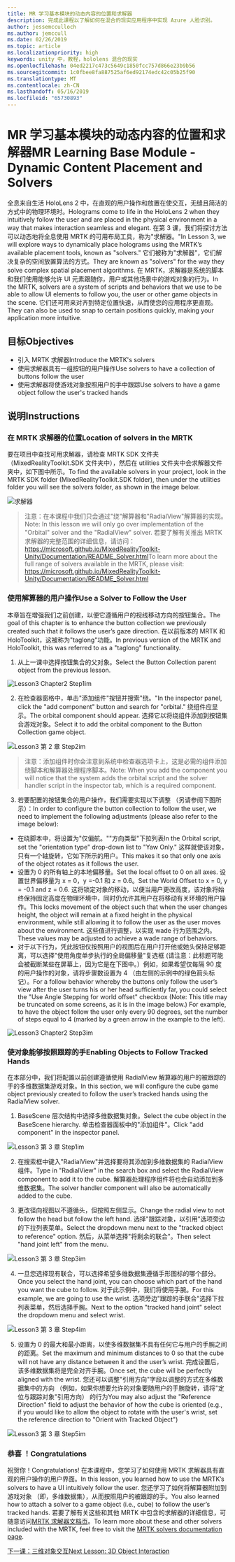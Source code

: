 ```yaml
---
title: MR 学习基本模块的动态内容的位置和求解器
description: 完成此课程以了解如何在混合的现实应用程序中实现 Azure 人脸识别。
author: jessemcculloch
ms.author: jemccull
ms.date: 02/26/2019
ms.topic: article
ms.localizationpriority: high
keywords: unity 中，教程，hololens 混合的现实
ms.openlocfilehash: 04ed2217c473c5649c1850fcc757d866e23b9b56
ms.sourcegitcommit: 1c0fbee8fa887525af6ed92174edc42c05b25f90
ms.translationtype: MT
ms.contentlocale: zh-CN
ms.lasthandoff: 05/16/2019
ms.locfileid: "65730893"
---
```

# <a name="mr-learning-base-module---dynamic-content-placement-and-solvers"></a><span data-ttu-id="ac970-104">MR 学习基本模块的动态内容的位置和求解器</span><span class="sxs-lookup"><span data-stu-id="ac970-104">MR Learning Base Module - Dynamic Content Placement and Solvers</span></span>

<span data-ttu-id="ac970-105">全息来自生活 HoloLens 2 中，在直观的用户操作和放置在使交互，无缝且简洁的方式中的物理环境时。</span><span class="sxs-lookup"><span data-stu-id="ac970-105">Holograms come to life in the HoloLens 2 when they intuitively follow the user and are placed in the physical environment in a way that makes interaction seamless and elegant.</span></span> <span data-ttu-id="ac970-106">在第 3 课，我们将探讨方法可以动态地将全息使用 MRTK 的可用布局工具，称为"求解器。"</span><span class="sxs-lookup"><span data-stu-id="ac970-106">In Lesson 3, we will explore ways to dynamically place holograms using the MRTK’s available placement tools, known as "solvers."</span></span> <span data-ttu-id="ac970-107">它们被称为"求解器"，它们解决复杂的空间放置算法的方式。</span><span class="sxs-lookup"><span data-stu-id="ac970-107">They are known as "solvers" for the way they solve complex spatial placement algorithms.</span></span> <span data-ttu-id="ac970-108">在 MRTK，求解器是系统的脚本和我们使用能够允许 UI 元素跟随你，用户或其他场景中的游戏对象的行为。</span><span class="sxs-lookup"><span data-stu-id="ac970-108">In the MRTK, solvers are a system of scripts and behaviors that we use to be able to allow UI elements to follow you, the user or other game objects in the scene.</span></span> <span data-ttu-id="ac970-109">它们还可用来对齐到特定位置快速，从而使您的应用程序更直观。</span><span class="sxs-lookup"><span data-stu-id="ac970-109">They can also be used to snap to certain positions quickly, making your application more intuitive.</span></span> 

## <a name="objectives"></a><span data-ttu-id="ac970-110">目标</span><span class="sxs-lookup"><span data-stu-id="ac970-110">Objectives</span></span>

* <span data-ttu-id="ac970-111">引入 MRTK 求解器</span><span class="sxs-lookup"><span data-stu-id="ac970-111">Introduce the MRTK's solvers</span></span>
* <span data-ttu-id="ac970-112">使用求解器具有一组按钮的用户操作</span><span class="sxs-lookup"><span data-stu-id="ac970-112">Use solvers to have a collection of buttons follow the user</span></span>
* <span data-ttu-id="ac970-113">使用求解器将使游戏对象按照用户的手中跟踪</span><span class="sxs-lookup"><span data-stu-id="ac970-113">Use solvers to have a game object follow the user's tracked hands</span></span>

## <a name="instructions"></a><span data-ttu-id="ac970-114">说明</span><span class="sxs-lookup"><span data-stu-id="ac970-114">Instructions</span></span>

### <a name="location-of-solvers-in-the-mrtk"></a><span data-ttu-id="ac970-115">在 MRTK 求解器的位置</span><span class="sxs-lookup"><span data-stu-id="ac970-115">Location of solvers in the MRTK</span></span>
 <span data-ttu-id="ac970-116">要在项目中查找可用求解器，请检查 MRTK SDK 文件夹 （MixedRealityToolkit.SDK 文件夹中），然后在 utilities 文件夹中会求解器文件夹中，如下图中所示。</span><span class="sxs-lookup"><span data-stu-id="ac970-116">To find the available solvers in your project, look in the MRTK SDK folder (MixedRealityToolkit.SDK folder), then under the utilities folder you will see the solvers folder, as shown in the image below.</span></span>

![求解器](images/lesson3_chapter1_step1im.PNG)

><span data-ttu-id="ac970-118">注意：在本课程中我们只会通过"绕"解算器和"RadialView"解算器的实现。</span><span class="sxs-lookup"><span data-stu-id="ac970-118">Note: In this lesson we will only go over implementation of the "Orbital" solver and the "RadialView" solver.</span></span> <span data-ttu-id="ac970-119">若要了解有关推出 MRTK 求解器的完整范围的详细信息，请访问： https://microsoft.github.io/MixedRealityToolkit-Unity/Documentation/README_Solver.html</span><span class="sxs-lookup"><span data-stu-id="ac970-119">To learn more about the full range of solvers available in the MRTK, please visit: https://microsoft.github.io/MixedRealityToolkit-Unity/Documentation/README_Solver.html</span></span>

### <a name="use-a-solver-to-follow-the-user"></a><span data-ttu-id="ac970-120">使用解算器的用户操作</span><span class="sxs-lookup"><span data-stu-id="ac970-120">Use a Solver to Follow the User</span></span>
<span data-ttu-id="ac970-121">本章旨在增强我们之前创建，以便它遵循用户的视线移动方向的按钮集合。</span><span class="sxs-lookup"><span data-stu-id="ac970-121">The goal of this chapter is to enhance the button collection we previously created such that it follows the user’s gaze direction.</span></span> <span data-ttu-id="ac970-122">在以前版本的 MRTK 和 HoloToolkit，这被称为"taglong"功能。</span><span class="sxs-lookup"><span data-stu-id="ac970-122">In previous version of the MRTK and HoloToolkit, this was referred to as a "taglong" functionality.</span></span>

1. <span data-ttu-id="ac970-123">从上一课中选择按钮集合的父对象。</span><span class="sxs-lookup"><span data-stu-id="ac970-123">Select the Button Collection parent object from the previous lesson.</span></span>

![Lesson3 Chapter2 Step1im](images/Lesson3_chapter2_step1im.PNG)

2. <span data-ttu-id="ac970-125">在检查器窗格中，单击"添加组件"按钮并搜索"绕。"</span><span class="sxs-lookup"><span data-stu-id="ac970-125">In the inspector panel, click the "add component" button and search for "orbital."</span></span> <span data-ttu-id="ac970-126">绕组件应显示。</span><span class="sxs-lookup"><span data-stu-id="ac970-126">The orbital component should appear.</span></span> <span data-ttu-id="ac970-127">选择它以将绕组件添加到按钮集合游戏对象。</span><span class="sxs-lookup"><span data-stu-id="ac970-127">Select it to add the orbital component to the Button Collection game object.</span></span>

![Lesson3 第 2 章 Step2im](images/Lesson3_Chapter2_step2im.PNG)

><span data-ttu-id="ac970-129">注意：添加组件时你会注意到系统中检查器选项卡上，这是必需的组件添加绕脚本和解算器处理程序脚本。</span><span class="sxs-lookup"><span data-stu-id="ac970-129">Note: When you add the component you will notice that the system adds the orbital script and the solver handler script in the inspector tab, which is a required component.</span></span> 

3. <span data-ttu-id="ac970-130">若要配置的按钮集合的用户操作，我们需要实现以下调整 （另请参阅下图所示）：</span><span class="sxs-lookup"><span data-stu-id="ac970-130">In order to configure the button collection to follow the user, we need to implement the following adjustments (please also refer to the image below):</span></span>
- <span data-ttu-id="ac970-131">在绕脚本中，将设置为"仅偏航。""方向类型"下拉列表</span><span class="sxs-lookup"><span data-stu-id="ac970-131">In the Orbital script, set the "orientation type" drop-down list to "Yaw Only."</span></span> <span data-ttu-id="ac970-132">这样就使该对象，只有一个轴旋转，它如下所示的用户。</span><span class="sxs-lookup"><span data-stu-id="ac970-132">This makes it so that only one axis of the object rotates as it follows the user.</span></span>
- <span data-ttu-id="ac970-133">设置为 0 的所有轴上的本地偏移量。</span><span class="sxs-lookup"><span data-stu-id="ac970-133">Set the local offset to 0 on all axes.</span></span> <span data-ttu-id="ac970-134">设置世界偏移量为 x = 0，y =-0.1 和 z = 0.6。</span><span class="sxs-lookup"><span data-stu-id="ac970-134">Set the World Offset to x = 0, y = -0.1 and z = 0.6.</span></span> <span data-ttu-id="ac970-135">这将锁定对象的移动，以便当用户更改高度，该对象将始终保持固定高度在物理环境中，同时仍允许其用户在将移动有关环境的用户操作。</span><span class="sxs-lookup"><span data-stu-id="ac970-135">This locks movement of the object such that when the user changes height, the object will remain at a fixed height in the physical environment, while still allowing it to follow the user as the user moves about the environment.</span></span> <span data-ttu-id="ac970-136">这些值进行调整，以实现 wade 行为范围之内。</span><span class="sxs-lookup"><span data-stu-id="ac970-136">These values may be adjusted to achieve a wade range of behaviors.</span></span>
- <span data-ttu-id="ac970-137">对于以下行为，凭此按钮仅按照用户的视图后在用户打开他或她头保持足够距离，可以选择"使用角度单步执行的全局偏移量"复选框 (请注意：此标题可能会被截断某些在屏幕上，因为它是在下图中。）例如，如果希望仅每隔 90 度的用户操作的对象，请将步骤数设置为 4 （由左侧的示例中的绿色箭头标记）。</span><span class="sxs-lookup"><span data-stu-id="ac970-137">For a follow behavior whereby the buttons only follow the user’s view after the user turns his or her head sufficiently far, you could select the "Use Angle Stepping for world offset" checkbox (Note: This title may be truncated on some screens, as it is in the image below.) For example, to have the object follow the user only every 90 degrees, set the number of steps equal to 4 (marked by a green arrow in the example to the left).</span></span> 

![Lesson3 Chapter2 Step3im](images/Lesson3_chapter2_step3im.PNG)

### <a name="enabling-objects-to-follow-tracked-hands"></a><span data-ttu-id="ac970-139">使对象能够按照跟踪的手</span><span class="sxs-lookup"><span data-stu-id="ac970-139">Enabling Objects to Follow Tracked Hands</span></span>

<span data-ttu-id="ac970-140">在本部分中，我们将配置以前创建遵循使用 RadialView 解算器的用户的被跟踪的手的多维数据集游戏对象。</span><span class="sxs-lookup"><span data-stu-id="ac970-140">In this section, we will configure the cube game object previously created to follow the user’s tracked hands using the RadialView solver.</span></span>

1. <span data-ttu-id="ac970-141">BaseScene 层次结构中选择多维数据集对象。</span><span class="sxs-lookup"><span data-stu-id="ac970-141">Select the cube object in the BaseScene hierarchy.</span></span> <span data-ttu-id="ac970-142">单击检查器面板中的"添加组件"。</span><span class="sxs-lookup"><span data-stu-id="ac970-142">Click "add component" in the inspector panel.</span></span> 

![Lesson3 第 3 章 Step1im](images/Lesson3_Chapter3_step1im.PNG)

2. <span data-ttu-id="ac970-144">在搜索框中键入"RadialView"并选择要将其添加到多维数据集的 RadialView 组件。</span><span class="sxs-lookup"><span data-stu-id="ac970-144">Type in "RadialView" in the search box and select the RadialView component to add it to the cube.</span></span> <span data-ttu-id="ac970-145">解算器处理程序组件将也会自动添加到多维数据集。</span><span class="sxs-lookup"><span data-stu-id="ac970-145">The solver handler component will also be automatically added to the cube.</span></span>

3. <span data-ttu-id="ac970-146">更改径向视图以不遵循头，但按照左侧显示。</span><span class="sxs-lookup"><span data-stu-id="ac970-146">Change the radial view to not follow the head but follow the left hand.</span></span> <span data-ttu-id="ac970-147">选择"跟踪对象，以引用"选项旁边的下拉列表菜单。</span><span class="sxs-lookup"><span data-stu-id="ac970-147">Select the dropdown menu next to the "tracked object to reference" option.</span></span> <span data-ttu-id="ac970-148">然后，从菜单选择"将剩余的联合"。</span><span class="sxs-lookup"><span data-stu-id="ac970-148">Then select "hand joint left" from the menu.</span></span>

![Lesson3 第 3 章 Step3im](images/Lesson3_chapter3_step3im.PNG)

4. <span data-ttu-id="ac970-150">一旦您选择现有联合，可以选择希望多维数据集遵循手形图标的哪个部分。</span><span class="sxs-lookup"><span data-stu-id="ac970-150">Once you select the hand joint, you can choose which part of the hand you want the cube to follow.</span></span> <span data-ttu-id="ac970-151">对于此示例中，我们将使用手腕。</span><span class="sxs-lookup"><span data-stu-id="ac970-151">For this example, we are going to use the wrist.</span></span> <span data-ttu-id="ac970-152">选项旁边"跟踪的手联合"选择下拉列表菜单，然后选择手腕。</span><span class="sxs-lookup"><span data-stu-id="ac970-152">Next to the option "tracked hand joint" select the dropdown menu and select wrist.</span></span> 

![Lesson3 第 3 章 Step4im](images/Lesson3_chapter3_step4im.PNG)

5. <span data-ttu-id="ac970-154">设置为 0 的最大和最小距离，以使多维数据集不具有任何它与用户的手腕之间的距离。</span><span class="sxs-lookup"><span data-stu-id="ac970-154">Set the maximum and minimum distances to 0 so that the cube will not have any distance between it and the user’s wrist.</span></span> <span data-ttu-id="ac970-155">完成设置后，该多维数据集将是完全对齐手腕。</span><span class="sxs-lookup"><span data-stu-id="ac970-155">Once set, the cube will be perfectly aligned with the wrist.</span></span> <span data-ttu-id="ac970-156">您还可以调整"引用方向"字段以调整的方式在多维数据集中的方向 （例如，如果你想要允许的对象要随用户的手腕旋转，请将"定位与跟踪对象"引用方向） 的行为</span><span class="sxs-lookup"><span data-stu-id="ac970-156">You may also adjust the "Reference Direction" field to adjust the behavior of how the cube is oriented (e.g., if you would like to allow the object to rotate with the user's wrist, set the reference direction to "Orient with Tracked Object")</span></span>

![Lesson3 第 3 章 Step5im](images/Lesson3_chapter3_step5im.PNG)

### <a name="congratulations"></a><span data-ttu-id="ac970-158">恭喜 ！</span><span class="sxs-lookup"><span data-stu-id="ac970-158">Congratulations</span></span>
<span data-ttu-id="ac970-159">祝贺你！</span><span class="sxs-lookup"><span data-stu-id="ac970-159">Congratulations!</span></span> <span data-ttu-id="ac970-160">在本课程中，您学习了如何使用 MRTK 求解器具有直观的用户操作的用户界面。</span><span class="sxs-lookup"><span data-stu-id="ac970-160">In this lesson, you learned how to use the MRTK’s solvers to have a UI intuitively follow the user.</span></span> <span data-ttu-id="ac970-161">您还学习了如何将解算器附加到游戏对象 （即，多维数据集），从而按照用户的被跟踪的手。</span><span class="sxs-lookup"><span data-stu-id="ac970-161">You also learned how to attach a solver to a game object (i.e., cube) to follow the user’s tracked hands.</span></span> <span data-ttu-id="ac970-162">若要了解有关这些和其他 MRTK 中包含的求解器的详细信息，可随意访问[MRTK 求解器文档页](https://microsoft.github.io/MixedRealityToolkit-Unity/Documentation/README_Solver.html)。</span><span class="sxs-lookup"><span data-stu-id="ac970-162">To learn more about these and other solvers included with the MRTK, feel free to visit the [MRTK solvers documentation page](https://microsoft.github.io/MixedRealityToolkit-Unity/Documentation/README_Solver.html).</span></span>

[<span data-ttu-id="ac970-163">下一课：三维对象交互</span><span class="sxs-lookup"><span data-stu-id="ac970-163">Next Lesson: 3D Object Interaction</span></span>](mrlearning-base-ch4.md)

